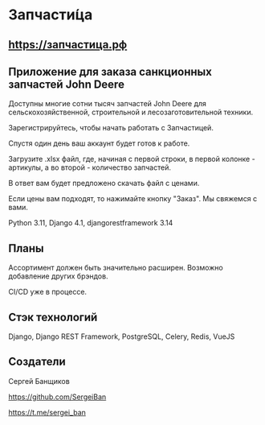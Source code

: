 
# Запчасти́ца

## https://запчастица.рф

## Приложение для заказа санкционных запчастей John Deere

Доступны многие сотни тысяч запчастей John Deere для сельскохозяйственной, строительной и лесозаготовительной техники.

Зарегистрируйтесь, чтобы начать работать с Запчастицей.

Спустя один день ваш аккаунт будет готов к работе.

Загрузите .xlsx файл, где, начиная с первой строки, в первой колонке - артикулы, а во второй - количество запчастей.

В ответ вам будет предложено скачать файл с ценами.

Если цены вам подходят, то нажимайте кнопку "Заказ". Мы свяжемся с вами.

Python 3.11, Django 4.1, djangorestframework 3.14


## Планы

Ассортимент должен быть значительно расширен. Возможно добавление других брэндов.

CI/CD уже в процессе.

## Стэк технологий

Django, Django REST Framework, PostgreSQL, Celery, Redis, VueJS


## Создатели

Сергей Банщиков

https://github.com/SergeiBan

https://t.me/sergei_ban